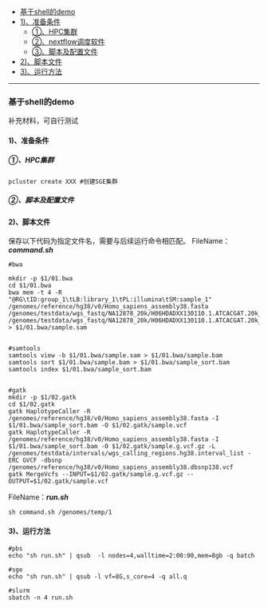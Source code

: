 * [基于shell的demo](#基于shell的demo)
* [1)、准备条件](#1准备条件)
    * [①、HPC集群](#hpc集群)
    * [②、nextflow调度软件](#nextflow调度软件)
    * [③、脚本及配置文件](#脚本及配置文件)
* [2)、脚本文件](#2脚本文件)
* [3)、运行方法](#3运行方法)

***

### 基于shell的demo
补充材料，可自行测试
#### 1)、准备条件
##### ①、HPC集群
```shell
pcluster create XXX #创建SGE集群
```

##### ②、脚本及配置文件
#### 2)、脚本文件
保存以下代码为指定文件名，需要与后续运行命令相匹配。
FileName：***command.sh***
```shell
#bwa

mkdir -p $1/01.bwa
cd $1/01.bwa
bwa mem -t 4 -R "@RG\tID:group_1\tLB:library_1\tPL:illumina\tSM:sample_1" /genomes/reference/hg38/v0/Homo_sapiens_assembly38.fasta /genomes/testdata/wgs_fastq/NA12878_20k/H06HDADXX130110.1.ATCACGAT.20k_reads_1.fastq /genomes/testdata/wgs_fastq/NA12878_20k/H06HDADXX130110.1.ATCACGAT.20k_reads_2.fastq > $1/01.bwa/sample.sam


#samtools
samtools view -b $1/01.bwa/sample.sam > $1/01.bwa/sample.bam
samtools sort $1/01.bwa/sample.bam > $1/01.bwa/sample_sort.bam
samtools index $1/01.bwa/sample_sort.bam


#gatk
mkdir -p $1/02.gatk
cd $1/02.gatk
gatk HaplotypeCaller -R /genomes/reference/hg38/v0/Homo_sapiens_assembly38.fasta -I $1/01.bwa/sample_sort.bam -O $1/02.gatk/sample.vcf
gatk HaplotypeCaller -R /genomes/reference/hg38/v0/Homo_sapiens_assembly38.fasta -I $1/01.bwa/sample_sort.bam -O $1/02.gatk/sample.g.vcf.gz -L  /genomes/testdata/intervals/wgs_calling_regions.hg38.interval_list -ERC GVCF -dbsnp /genomes/reference/hg38/v0/Homo_sapiens_assembly38.dbsnp138.vcf
gatk MergeVcfs --INPUT=$1/02.gatk/sample.g.vcf.gz --OUTPUT=$1/02.gatk/sample.vcf

```

FileName：***run.sh***
```shell
sh command.sh /genomes/temp/1
```

#### 3)、运行方法
```shell
#pbs
echo "sh run.sh" | qsub  -l nodes=4,walltime=2:00:00,mem=8gb -q batch

#sge
echo "sh run.sh" | qsub -l vf=8G,s_core=4 -q all.q

#slurm
sbatch -n 4 run.sh
```
